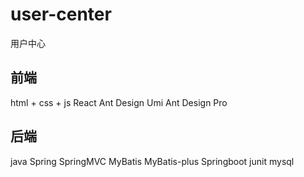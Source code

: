 # user-center
用户中心

## 前端
html + css + js
React
Ant Design
Umi
Ant Design Pro

## 后端
java
Spring
SpringMVC
MyBatis
MyBatis-plus
Springboot
junit
mysql
